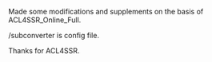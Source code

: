 Made some modifications and supplements on the basis of ACL4SSR_Online_Full.

/subconverter is config file.

Thanks for ACL4SSR.
